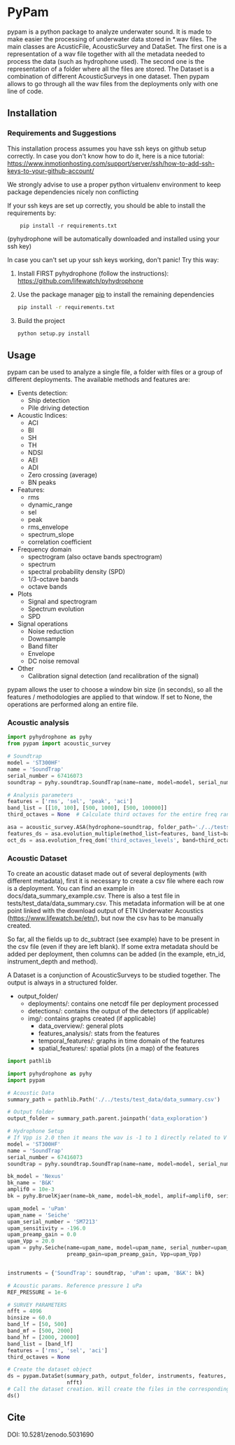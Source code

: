 # PyPam
pypam is a python package to analyze underwater sound. 
It is made to make easier the processing of underwater data stored in *.wav files. 
The main classes are AcusticFile, AcousticSurvey and DataSet. The first one is a representation of a wav file together 
with all the metadata needed to process the data (such as hydrophone used). The second one is the representation of a
folder where all the files are stored. The Dataset is a combination of different AcousticSurveys in one dataset.
Then pypam allows to go through all the wav files from the deployments only with one line of code. 

## Installation
### Requirements and Suggestions
This installation process assumes you have ssh keys on github setup correctly. In case you don't know how to do it, 
here is a nice tutorial:  https://www.inmotionhosting.com/support/server/ssh/how-to-add-ssh-keys-to-your-github-account/

We strongly advise to use a proper python virtualenv environment to keep package dependencies nicely non conflicting

If your ssh keys are set up correctly, you should be able to install the requirements by: 
```
    pip install -r requirements.txt 
```
(pyhydrophone will be automatically downloaded and installed using your ssh key)

In case you can't set up your ssh keys working, don't panic! Try this way:
1. Install FIRST pyhydrophone (follow the instructions): https://github.com/lifewatch/pyhydrophone

2. Use the package manager [pip](https://pip.pypa.io/en/stable/) to install the remaining dependencies
    ```bash
    pip install -r requirements.txt 
    ```
3. Build the project
    ```bash
    python setup.py install
    ```

## Usage
pypam can be used to analyze a single file, a folder with files or a group of different deployments.
The available methods and features are: 
- Events detection: 
  - Ship detection 
  - Pile driving detection 
- Acoustic Indices: 
  - ACI 
  - BI 
  - SH 
  - TH 
  - NDSI
  - AEI 
  - ADI 
  - Zero crossing (average)
  - BN peaks 
- Features: 
  - rms 
  - dynamic_range
  - sel
  - peak 
  - rms_envelope
  - spectrum_slope
  - correlation coefficient
- Frequency domain 
  - spectrogram (also octave bands spectrogram)
  - spectrum
  - spectral probability density (SPD)
  - 1/3-octave bands 
  - octave bands
- Plots
  - Signal and spectrogram 
  - Spectrum evolution 
  - SPD 
- Signal operations
   - Noise reduction 
   - Downsample 
   - Band filter 
   - Envelope
   - DC noise removal
- Other 
    - Calibration signal detection (and recalibration of the signal)
   
pypam allows the user to choose a window bin size (in seconds), so all the features / methodologies are applied to that
window. If set to None, the operations are performed along an entire file.

### Acoustic analysis
```python
import pyhydrophone as pyhy
from pypam import acoustic_survey

# Soundtrap
model = 'ST300HF'
name = 'SoundTrap'
serial_number = 67416073
soundtrap = pyhy.soundtrap.SoundTrap(name=name, model=model, serial_number=serial_number)

# Analysis parameters
features = ['rms', 'sel', 'peak', 'aci']
band_list = [[10, 100], [500, 1000], [500, 100000]]
third_octaves = None  # Calculate third octaves for the entire freq range

asa = acoustic_survey.ASA(hydrophone=soundtrap, folder_path='./../tests/test_data', binsize=60.0)
features_ds = asa.evolution_multiple(method_list=features, band_list=band_list)
oct_ds = asa.evolution_freq_dom('third_octaves_levels', band=third_octaves, db=True)
```

### Acoustic Dataset
To create an acoustic dataset made out of several deployments (with different metadata), first it is necessary to 
create a csv file where each row is a deployment. You can find an example in docs/data_summary_example.csv. There is 
also a test file in tests/test_data/data_summary.csv. 
This metadata information will be at one point linked with the download output of ETN Underwater Acoustics 
(https://www.lifewatch.be/etn/), but now the csv has to be manually created.

So far, all the fields up to dc_subtract (see example) have to be present in the csv file (even if they are left blank). 
If some extra metadata should be added per deployment, then columns can be added (in the example, etn_id, 
instrument_depth and method).

A Dataset is a conjunction of AcousticSurveys to be studied together. The output is always in a structured folder.
* output_folder/
    * deployments/: contains one netcdf file per deployment processed
    * detections/: contains the output of the detectors (if applicable)
    * img/: contains graphs created (if applicable)
        * data_overview/: general plots 
        * features_analysis/: stats from the features
        * temporal_features/: graphs in time domain of the features 
        * spatial_features/: spatial plots (in a map) of the features

```python 
import pathlib

import pyhydrophone as pyhy
import pypam

# Acoustic Data
summary_path = pathlib.Path('./../tests/test_data/data_summary.csv')

# Output folder
output_folder = summary_path.parent.joinpath('data_exploration')

# Hydrophone Setup
# If Vpp is 2.0 then it means the wav is -1 to 1 directly related to V
model = 'ST300HF'
name = 'SoundTrap'
serial_number = 67416073
soundtrap = pyhy.soundtrap.SoundTrap(name=name, model=model, serial_number=serial_number)

bk_model = 'Nexus'
bk_name = 'B&K'
amplif0 = 10e-3
bk = pyhy.BruelKjaer(name=bk_name, model=bk_model, amplif=amplif0, serial_number=1)

upam_model = 'uPam'
upam_name = 'Seiche'
upam_serial_number = 'SM7213'
upam_sensitivity = -196.0
upam_preamp_gain = 0.0
upam_Vpp = 20.0
upam = pyhy.Seiche(name=upam_name, model=upam_name, serial_number=upam_serial_number, sensitivity=upam_sensitivity,
                   preamp_gain=upam_preamp_gain, Vpp=upam_Vpp)


instruments = {'SoundTrap': soundtrap, 'uPam': upam, 'B&K': bk}

# Acoustic params. Reference pressure 1 uPa
REF_PRESSURE = 1e-6

# SURVEY PARAMETERS
nfft = 4096
binsize = 60.0
band_lf = [50, 500]
band_mf = [500, 2000]
band_hf = [2000, 20000]
band_list = [band_lf]
features = ['rms', 'sel', 'aci']
third_octaves = None

# Create the dataset object
ds = pypam.DataSet(summary_path, output_folder, instruments, features, third_octaves, band_list, binsize,
                   nfft)
# Call the dataset creation. Will create the files in the corresponding folder
ds()
```
   

## Cite
DOI: 10.5281/zenodo.5031690